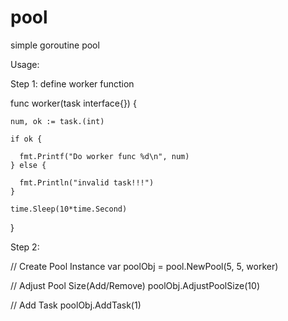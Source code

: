 # pool

simple goroutine pool

Usage:

Step 1: define worker function

  func worker(task interface{}) {

    num, ok := task.(int)

    if ok {

      fmt.Printf("Do worker func %d\n", num)
    } else {

      fmt.Println("invalid task!!!")
    }

    time.Sleep(10*time.Second)

  }


Step 2:

  // Create Pool Instance
  var poolObj = pool.NewPool(5, 5, worker)


  
  // Adjust Pool Size(Add/Remove)
  poolObj.AdjustPoolSize(10)


  
  // Add Task
  poolObj.AddTask(1)

